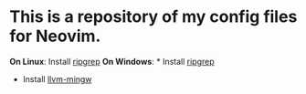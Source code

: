 # This is a repository of my config files for Neovim.

**On Linux**: Install [ripgrep](https://github.com/BurntSushi/ripgrep)
**On Windows**: * Install [ripgrep](https://github.com/BurntSushi/ripgrep)
* Install [llvm-mingw](https://github.com/mstorsjo/llvm-mingw)
